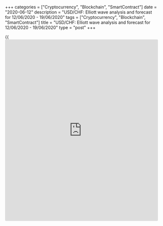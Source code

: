 +++
categories = ["Cryptocurrency", "Blockchain", "SmartContract"]
date = "2020-06-12"
description = "USD/CHF: Elliott wave analysis and forecast for 12/06/2020 - 19/06/2020"
tags = ["Cryptocurrency", "Blockchain", "SmartContract"]
title = "USD/CHF: Elliott wave analysis and forecast for 12/06/2020 - 19/06/2020"
type = "post"
+++

{{<iframe id="large-banner" src="https://www.bounty.group/#slide=21.0" width="100%" height="600" scrolling="no" style="border: 0px solid rgb(216, 221, 230); border-radius: 3px;">}}

June 12, 2020

June 12, 2020

USD/CHF: Elliott wave analysis and forecast for 12/06/2020 –
19/06/2020Alex Geuta

## [USD/CHF][1] remains likely to fall. Estimated pivot point is at a
level of 0.9532.

 **Main scenario:** consider short positions from corrections below the
level of 0.9532 with a target of 0.9323 – 0.9170.

 **Alternative scenario:** breakout and consolidation above the level of
0.9532 will allow the pair to continue rising to the levels of 0.9651 –
0.9781.

 **Analysis:** Supposedly, the third descending wave of larger degree
(3) continues developing on the [daily](https://www.fintecher.org/2020/03/03/forex-trading-daily-strategy/) time frame, with wave 1 of (3)
forming inside. On the 4-hour time frame, a correction finished
developing in the form of wave iv of 1 and wave v of 1 is forming, with
wave (iii) of v forming inside. Apparently, the third wave of smaller
degree iii of (iii) has formed on the H1 time frame.  If this assumption
is correct, the pair will continue to fall to 0.9323 – 0.9170 once
correction  iv of (iii) has formed. The level of 0.9532 is critical in
this scenario. Its breakout will allow the pair to continue rising to
the levels of 0.9651 – 0.9781.

![LiteForex: USD/CHF: Elliott wave analysis and forecast for 12/06/2020
– 19/06/2020][2]

* * *

![LiteForex: USD/CHF: Elliott wave analysis and forecast for 12/06/2020
– 19/06/2020][3]

* * *

![LiteForex: USD/CHF: Elliott wave analysis and forecast for 12/06/2020
– 19/06/2020][4]

* * *

P.S. Did you like my article? Share it in social networks: it will be
the best “thank you" :)

Ask me questions and comment below. I’ll be glad to answer your
questions and give necessary explanations.

 **Useful links:**

  * I recommend trying to trade with a reliable broker [here][5]. The system allows you to trade by yourself or copy successful traders from all across the globe.
  * Use my promo-code BLOG for getting deposit bonus 50% on LiteForex platform. Just enter this code in the appropriate field while [depositing][6] your trading account.
  * Telegram channel with high-quality analytics, Forex reviews, training articles, and other useful things for traders <t.me/liteforex>

## Price chart of USDCHF in real time mode

![USD/CHF: Elliott wave analysis and forecast for 12/06/2020 –
19/06/2020][7]

The content of this article reflects the author’s opinion and does not
necessarily reflect the official position of LiteForex. The material
published on this page is provided for informational purposes only and
should not be considered as the provision of investment advice for the
purposes of Directive 2004/39/EC.

Rate this article:

{{value}}

( {{count}} {{title}} )

   1. my.liteforex.com/trading/chart?symbol=USDCHF
   2. cdn.liteforex.com/cache/uploads/blog_post/wave-analisys/12-06-2020/USDCHFH1.png?w=30&s=12c9e414458f1540e100886156cc646f
   3. cdn.liteforex.com/cache/uploads/blog_post/wave-analisys/12-06-2020/USDCHFH4.png?w=30&s=477eabd2217f25d0a0fb70902f856fa8
   4. cdn.liteforex.com/cache/uploads/blog_post/wave-analisys/12-06-2020/USDCHFDaily.png?w=30&s=eba73c3e06f6f073ec507a9b9ff6f764
   5. my.liteforex.com/?category=analysts-opinions&slug=usdchf-elliott-wave-analysis-and-forecast-for-12062020---19062020&openPopup=%2Fregistration%2Fpopup&utm_source=blog&utm_medium=article&utm_campaign=bonus
   6. my.liteforex.com/deposit/?category=analysts-opinions&slug=usdchf-elliott-wave-analysis-and-forecast-for-12062020---19062020&promo_code=BLOG&utm_source=blog&utm_medium=article&utm_campaign=bonus
   7. cdn.liteforex.com/cache/uploads/blog_post/wave-analisys/Previews-elliot-waves/usdchf-elliott-wave-analysis-liteforex-blog-preview.jpeg?q=75&w=1000&s=cc70cf215fc3584e8c76bfe0083632c4